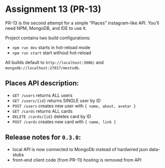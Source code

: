 # Assignment 13 (PR-13)
PR-13 is the second attempt for a simple “Places” instagram-like API. You’ll need NPM, MongoDB, and IDE to use it.

Project contains two build configurations:
- `npm run dev` starts in hot-reload mode
- `npm run start` start without hot-reload

All builds default to `http://localhost:3000/` and `mongodb://localhost:27017/mestodb`.

## Places API description:
- `GET /users` returns ALL users
- `GET /users/{id}` returns SINGLE user by ID
- `POST /users` creates new user with `{ name, about, avatar }`
- `GET /cards` returns ALL cards
- `DELETE /cards/{id}` deletes card by ID
- `POST /cards` creates new card with `{ name, link }`

## Release notes for `0.3.0`:
- local API is now connected to MongoDb instead of hardwired json data-stubs
- front-end client code (from PR-11) hosting is removed from API
